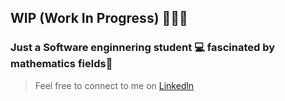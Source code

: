 ## WIP (Work In Progress) 👨🏻‍🔧
### Just a Software enginnering student 💻 fascinated by mathematics fields🧮
> Feel free to connect to me on [Linkedln](https://www.linkedin.com/in/eliazonta/)



<!--
**eliazonta/eliazonta** is a ✨ _special_ ✨ repository because its `README.md` (this file) appears on your GitHub profile.

Here are some ideas to get you started:

- 🔭 I’m currently working on ...
- 🌱 I’m currently learning ...
- 👯 I’m looking to collaborate on ...
- 🤔 I’m looking for help with ...
- 💬 Ask me about ...
- 📫 How to reach me: ...
- 😄 Pronouns: ...
- ⚡ Fun fact: ...
-->
